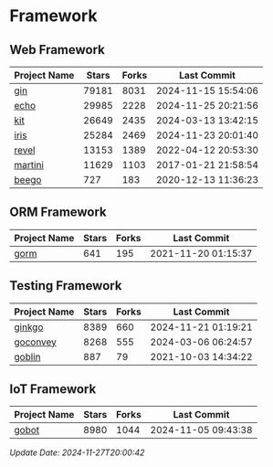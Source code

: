 # Framework

## Web Framework
| Project Name | Stars | Forks | Last Commit |
| ------------ | ----- | ----- | ----------- |
| [gin](https://github.com/gin-gonic/gin) | 79181 | 8031 | 2024-11-15 15:54:06 |
| [echo](https://github.com/labstack/echo) | 29985 | 2228 | 2024-11-25 20:21:56 |
| [kit](https://github.com/go-kit/kit) | 26649 | 2435 | 2024-03-13 13:42:15 |
| [iris](https://github.com/kataras/iris) | 25284 | 2469 | 2024-11-23 20:01:40 |
| [revel](https://github.com/revel/revel) | 13153 | 1389 | 2022-04-12 20:53:30 |
| [martini](https://github.com/go-martini/martini) | 11629 | 1103 | 2017-01-21 21:58:54 |
| [beego](https://github.com/astaxie/beego) | 727 | 183 | 2020-12-13 11:36:23 |

## ORM Framework
| Project Name | Stars | Forks | Last Commit |
| ------------ | ----- | ----- | ----------- |
| [gorm](https://github.com/jinzhu/gorm) | 641 | 195 | 2021-11-20 01:15:37 |

## Testing Framework
| Project Name | Stars | Forks | Last Commit |
| ------------ | ----- | ----- | ----------- |
| [ginkgo](https://github.com/onsi/ginkgo) | 8389 | 660 | 2024-11-21 01:19:21 |
| [goconvey](https://github.com/smartystreets/goconvey) | 8268 | 555 | 2024-03-06 06:24:57 |
| [goblin](https://github.com/franela/goblin) | 887 | 79 | 2021-10-03 14:34:22 |

## IoT Framework
| Project Name | Stars | Forks | Last Commit |
| ------------ | ----- | ----- | ----------- |
| [gobot](https://github.com/hybridgroup/gobot) | 8980 | 1044 | 2024-11-05 09:43:38 |

*Update Date: 2024-11-27T20:00:42*